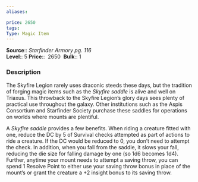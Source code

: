 ```yaml
---
aliases: 

price: 2650
tags: 
Type: Magic Item
---
```

**Source**:: _Starfinder Armory pg. 116_  
**Level**:: 5
**Price**::  2650 
**Bulk**:: 1

### Description

The Skyfire Legion rarely uses draconic steeds these days, but the tradition of forging magic items such as the _Skyfire saddle_ is alive and well on Triaxus. This throwback to the Skyfire Legion’s glory days sees plenty of practical use throughout the galaxy. Other institutions such as the Aspis Consortium and Starfinder Society purchase these saddles for operations on worlds where mounts are plentiful.  
  
A _Skyfire saddle_ provides a few benefits. When riding a creature fitted with one, reduce the DC by 5 of Survival checks attempted as part of actions to ride a creature. If the DC would be reduced to 0, you don’t need to attempt the check. In addition, when you fall from the saddle, it slows your fall, reducing the die size for falling damage by one (so 1d6 becomes 1d4). Further, anytime your mount needs to attempt a saving throw, you can spend 1 Resolve Point to either use your saving throw bonus in place of the mount’s or grant the creature a +2 insight bonus to its saving throw.
